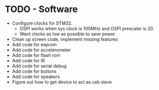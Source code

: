 # TODO - Software

- Configure clocks for STM32.
    - OSPI works when sys clock is 100MHz and OSPI prescaler is 20.
    - Want clocks as low as possible to save power
- Clean up screen code, implement missing features
- Add code for eeprom
- Add code for accelerometer
- Add code for flash rom
- Add code for IR
- Add code for serial debug
- Add code for buttons
- Add code for speakers
- Figure out how to get device to act as usb slave
